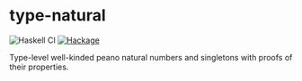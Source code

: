 type-natural
=============
![Haskell CI](https://github.com/konn/type-natural/workflows/Haskell%20CI/badge.svg) [![Hackage](https://img.shields.io/hackage/v/type-natural.svg)](https://hackage.haskell.org/package/type-natural)

Type-level well-kinded peano natural numbers and singletons with proofs of their properties.
